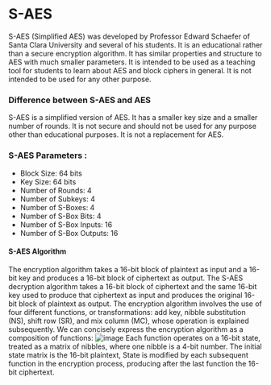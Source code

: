 # S-AES
S-AES (Simplified AES) was developed by Professor Edward Schaefer of Santa Clara University and several of his students. It is an educational rather than a secure encryption algorithm. It has similar properties and structure to AES with much smaller parameters. It is intended to be used as a teaching tool for students to learn about AES and block ciphers in general. It is not intended to be used for any other purpose.

### Difference between S-AES and AES
S-AES is a simplified version of AES. It has a smaller key size and a smaller number of rounds. It is not secure and should not be used for any purpose other than educational purposes. It is not a replacement for AES. 

### S-AES Parameters : 
* Block Size: 64 bits
* Key Size: 64 bits
* Number of Rounds: 4
* Number of Subkeys: 4
* Number of S-Boxes: 4
* Number of S-Box Bits: 4
* Number of S-Box Inputs: 16
* Number of S-Box Outputs: 16

#### S-AES Algorithm
The encryption algorithm takes a 16-bit block of plaintext as input and a 16-bit key and produces a 16-bit block of ciphertext as output. The S-AES decryption algorithm takes a 16-bit block of ciphertext and the same 16-bit key used to produce that ciphertext as input and produces the original 16-bit block of plaintext as output. The encryption algorithm involves the use of four different functions, or transformations: add key, nibble substitution (NS), shift row (SR), and mix column (MC), whose operation is explained subsequently. We can concisely express the encryption algorithm as a composition of functions:
![image](https://user-images.githubusercontent.com/72398218/208376847-6a5eaa28-50f7-490f-89ca-dc0c3bc8d7fb.png)
Each function operates on a 16-bit state, treated as a matrix of nibbles, where one nibble is a 4-bit number. The initial state matrix is the 16-bit plaintext, State is modified by each subsequent function in the encryption process, producing after the last function the 16-bit ciphertext.

